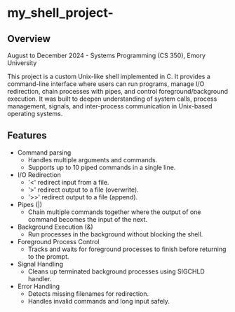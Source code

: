 # my_shell_project-

## Overview

August to December 2024 - Systems Programming (CS 350), Emory University 

This project is a custom Unix-like shell implemented in C. It provides a command-line interface where users can run programs, manage I/O redirection, chain processes with pipes, and control foreground/background execution. It was built to deepen understanding of system calls, process management, signals, and inter-process communication in Unix-based operating systems.

## Features
- Command parsing
  - Handles multiple arguments and commands.
  - Supports up to 10 piped commands in a single line.
- I/O Redirection
  - '<' redirect input from a file.
  - '>' redirect output to a file (overwrite).
  - '>>' redirect output to a file (append).
- Pipes (|)
  - Chain multiple commands together where the output of one command becomes the input of the next.
- Background Execution (&)
  - Run processes in the background without blocking the shell.
- Foreground Process Control
  - Tracks and waits for foreground processes to finish before returning to the prompt.
- Signal Handling
  - Cleans up terminated background processes using SIGCHLD handler.
- Error Handling
  - Detects missing filenames for redirection.
  - Handles invalid commands and long input safely.
